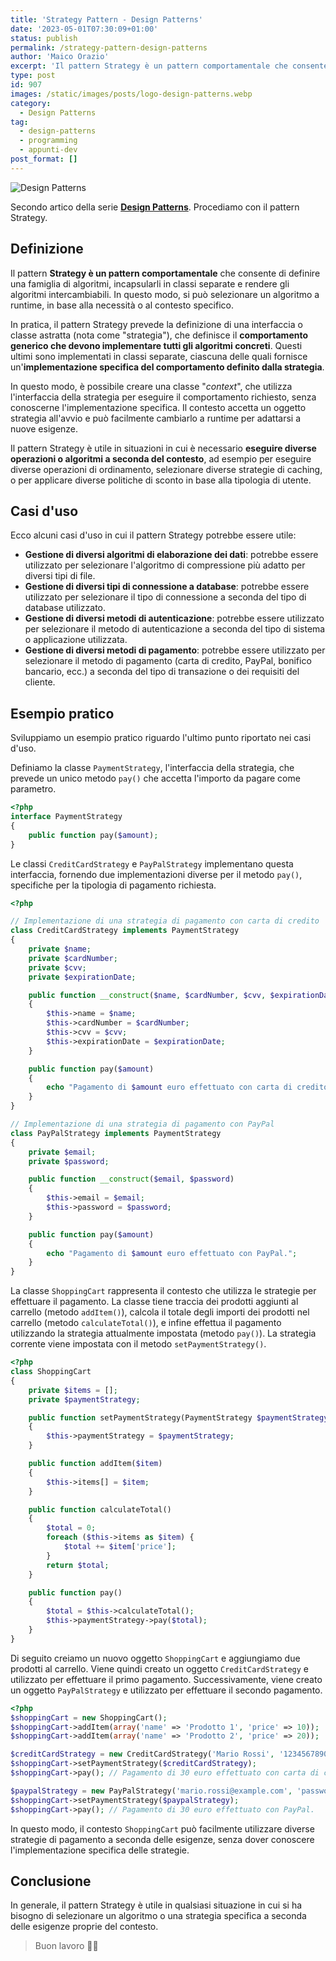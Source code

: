 ```yaml
---
title: 'Strategy Pattern - Design Patterns'
date: '2023-05-01T07:30:09+01:00'
status: publish
permalink: /strategy-pattern-design-patterns
author: 'Maico Orazio'
excerpt: 'Il pattern Strategy è un pattern comportamentale che consente di definire una famiglia di algoritmi, incapsularli in classi separate e rendere gli algoritmi intercambiabili. In questo modo, si può selezionare un algoritmo a runtime, in base alla necessità o al contesto specifico.'
type: post
id: 907
images: /static/images/posts/logo-design-patterns.webp
category:
  - Design Patterns 
tag:
  - design-patterns
  - programming
  - appunti-dev
post_format: []
---
```


![Design Patterns](/static/images/posts/logo-design-patterns.webp)

Secondo artico della serie [**Design Patterns**](https://www.mainickweb.com/tags/design-patterns). Procediamo con il pattern Strategy.

## Definizione

Il pattern **Strategy è un pattern comportamentale** che consente di definire una famiglia di algoritmi, 
incapsularli in classi separate e rendere gli algoritmi intercambiabili. In questo modo, si può selezionare un 
algoritmo a runtime, in base alla necessità o al contesto specifico.

In pratica, il pattern Strategy prevede la definizione di una interfaccia o classe astratta (nota come "strategia"), 
che definisce il **comportamento generico che devono implementare tutti gli algoritmi concreti**. Questi ultimi sono 
implementati in classi separate, ciascuna delle quali fornisce un'**implementazione specifica del comportamento 
definito dalla strategia**.

In questo modo, è possibile creare una classe "_context_", che utilizza l'interfaccia della strategia per eseguire 
il comportamento richiesto, senza conoscerne l'implementazione specifica. Il contesto accetta un oggetto strategia 
all'avvio e può facilmente cambiarlo a runtime per adattarsi a nuove esigenze.

Il pattern Strategy è utile in situazioni in cui è necessario **eseguire diverse operazioni o algoritmi a seconda 
del contesto**, ad esempio per eseguire diverse operazioni di ordinamento, selezionare diverse strategie di caching, 
o per applicare diverse politiche di sconto in base alla tipologia di utente.

## Casi d'uso

Ecco alcuni casi d'uso in cui il pattern Strategy potrebbe essere utile:
* **Gestione di diversi algoritmi di elaborazione dei dati**: potrebbe essere utilizzato per selezionare l'algoritmo di compressione più adatto per diversi tipi di file.
* **Gestione di diversi tipi di connessione a database**: potrebbe essere utilizzato per selezionare il tipo di connessione a seconda del tipo di database utilizzato.
* **Gestione di diversi metodi di autenticazione**: potrebbe essere utilizzato per selezionare il metodo di autenticazione a seconda del tipo di sistema o applicazione utilizzata.
* **Gestione di diversi metodi di pagamento**: potrebbe essere utilizzato per selezionare il metodo di pagamento (carta di credito, PayPal, bonifico bancario, ecc.) a seconda del tipo di transazione o dei requisiti del cliente.

## Esempio pratico

Sviluppiamo un esempio pratico riguardo l'ultimo punto riportato nei casi d'uso. 

Definiamo la classe `PaymentStrategy`, l'interfaccia della strategia, che prevede un unico metodo `pay()` che accetta 
l'importo da pagare come parametro.

```php
<?php
interface PaymentStrategy 
{
    public function pay($amount);
}
```

Le classi `CreditCardStrategy` e `PayPalStrategy` implementano questa interfaccia, fornendo due implementazioni 
diverse per il metodo `pay()`, specifiche per la tipologia di pagamento richiesta.

```php
<?php

// Implementazione di una strategia di pagamento con carta di credito
class CreditCardStrategy implements PaymentStrategy 
{
    private $name;
    private $cardNumber;
    private $cvv;
    private $expirationDate;

    public function __construct($name, $cardNumber, $cvv, $expirationDate) 
    {
        $this->name = $name;
        $this->cardNumber = $cardNumber;
        $this->cvv = $cvv;
        $this->expirationDate = $expirationDate;
    }

    public function pay($amount) 
    {
        echo "Pagamento di $amount euro effettuato con carta di credito.";
    }
}

// Implementazione di una strategia di pagamento con PayPal
class PayPalStrategy implements PaymentStrategy 
{
    private $email;
    private $password;

    public function __construct($email, $password) 
    {
        $this->email = $email;
        $this->password = $password;
    }

    public function pay($amount) 
    {
        echo "Pagamento di $amount euro effettuato con PayPal.";
    }
}
```

La classe `ShoppingCart` rappresenta il contesto che utilizza le strategie per effettuare il pagamento. La classe 
tiene traccia dei prodotti aggiunti al carrello (metodo `addItem()`), calcola il totale degli importi dei prodotti 
nel carrello (metodo `calculateTotal()`), e infine effettua il pagamento utilizzando la strategia attualmente 
impostata (metodo `pay()`). La strategia corrente viene impostata con il metodo `setPaymentStrategy()`.

```php
<?php
class ShoppingCart 
{
    private $items = [];
    private $paymentStrategy;

    public function setPaymentStrategy(PaymentStrategy $paymentStrategy) 
    {
        $this->paymentStrategy = $paymentStrategy;
    }

    public function addItem($item) 
    {
        $this->items[] = $item;
    }

    public function calculateTotal() 
    {
        $total = 0;
        foreach ($this->items as $item) {
            $total += $item['price'];
        }
        return $total;
    }

    public function pay() 
    {
        $total = $this->calculateTotal();
        $this->paymentStrategy->pay($total);
    }
}
```

Di seguito creiamo un nuovo oggetto `ShoppingCart` e aggiungiamo due prodotti al carrello. Viene quindi creato un 
oggetto `CreditCardStrategy` e utilizzato per effettuare il primo pagamento. Successivamente, viene creato un 
oggetto `PayPalStrategy` e utilizzato per effettuare il secondo pagamento.

```php
<?php
$shoppingCart = new ShoppingCart();
$shoppingCart->addItem(array('name' => 'Prodotto 1', 'price' => 10));
$shoppingCart->addItem(array('name' => 'Prodotto 2', 'price' => 20));

$creditCardStrategy = new CreditCardStrategy('Mario Rossi', '1234567890', '123', '12/24');
$shoppingCart->setPaymentStrategy($creditCardStrategy);
$shoppingCart->pay(); // Pagamento di 30 euro effettuato con carta di credito.

$paypalStrategy = new PayPalStrategy('mario.rossi@example.com', 'password');
$shoppingCart->setPaymentStrategy($paypalStrategy);
$shoppingCart->pay(); // Pagamento di 30 euro effettuato con PayPal.
```

In questo modo, il contesto `ShoppingCart` può facilmente utilizzare diverse strategie di pagamento a seconda delle 
esigenze, senza dover conoscere l'implementazione specifica delle strategie.

## Conclusione

In generale, il pattern Strategy è utile in qualsiasi situazione in cui si ha bisogno di selezionare un algoritmo o 
una strategia specifica a seconda delle esigenze proprie del contesto.

> Buon lavoro 👨‍💻

